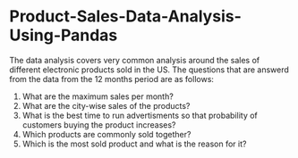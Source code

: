 # Product-Sales-Data-Analysis-Using-Pandas

The data analysis covers very common analysis around the sales of different electronic products sold in the US. The questions that are answerd from the data from the 12 months period are as follows:
 1. What are the maximum sales per month?
 2. What are the city-wise sales of the products?
 3. What is the best time to run advertisments so that probability of customers buying the product increases?
 4. Which products are commonly sold together?
 5. Which is the most sold product and what is the reason for it?
